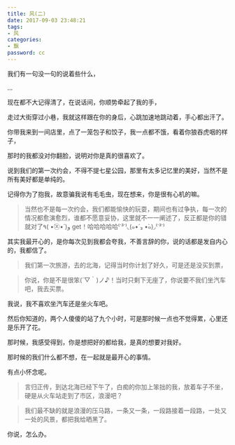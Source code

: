 ```yaml
---
title: 风(二)
date: 2017-09-03 23:48:21
tags:
- 风
categories:
- 飘
password: cc
---
```


我们有一句没一句的说着些什么，

... <!-- more -->


现在都不大记得清了，在说话间，你顺势牵起了我的手，

 走过大街穿过小巷，我就这样跟在你的身后，心跳加速地跳动着，手心都出汗了。 

 你带我来到一间店里，点了一笼包子和饺子，我一点都不饿，看着你狼吞虎咽的样子，

 那时的我都没对你翻脸，说明对你是真的很喜欢了。 

 说到我们的第一次约会，不得不提七星公园，那里有太多记忆里的美好，当然不是所有美好都是单纯的。

 记得你为了抱我，故意骗我说有毛毛虫，现在想来，你是很有心机的嘛。

  > 当然也不是每一次约会，我们都能愉快的玩耍，期间也有过争执，每一次的情况都愈演愈烈，谁都不愿意妥协，这里就不一一阐述了，反正都是你的错就对了٩( •̀㉨•́ )و get！哈哈哈哈哈⁽˙³˙⁾◟(๑•́ ₃ •̀๑)◞⁽˙³˙⁾ 

  其实我最开心的，是你每次见到我都会夸我，不善言辞的你，说的话都是发自内心的，我都信了。

  > 我们第一次旅游，去的北海，记得当时你计划了好久，可是还是没买到票，

  > 你说，你是不是很笨(´▽｀)ノ♪！当时只剩下无座了，你说要不我们坐汽车吧，我去买票。

  我说，我不喜欢坐汽车还是坐火车吧。

  然后你知道的，两个人傻傻的站了九个小时，可是那时候一点也不觉得累，心里还是乐开了花。

  那时候，我感受得到，你是想把好的都给我，是真的想要对我好。

  那时候的我们什么都不想，在一起就是最开心的事情。

  有点小怀念呢。

  > 言归正传，到达北海已经下午了，白痴的你加上笨拙的我，放着车子不坐，硬是从火车站走到了市区，浪漫吧？

  > 我们最不缺的就是浪漫的压马路，一条又一条，一段路接着一段路，一处又一处的风景，都把我给晒黑了。

  你说，怎么办。



